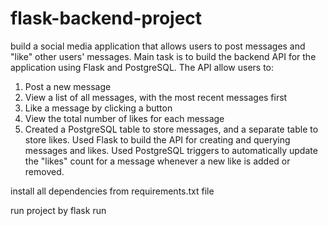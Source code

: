 # flask-backend-project 

build a social media application that allows users to post messages and
"like" other users' messages. Main task is to build the backend API for the application
using Flask and PostgreSQL. The API allow users to:
1. Post a new message
2. View a list of all messages, with the most recent messages first
3. Like a message by clicking a button
4. View the total number of likes for each message
5. Created a PostgreSQL table to store messages, and a separate table
to store likes. Used Flask to build the API for creating and querying
messages and likes. Used PostgreSQL triggers to automatically
update the "likes" count for a message whenever a new like is added or
removed.

install all dependencies from requirements.txt file

run project by flask run 


